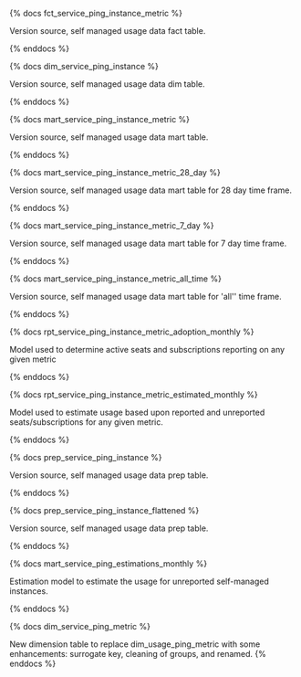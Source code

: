 {% docs fct_service_ping_instance_metric %}

Version source, self managed usage data fact table.

{% enddocs %}

{% docs dim_service_ping_instance %}

Version source, self managed usage data dim table.

{% enddocs %}

{% docs mart_service_ping_instance_metric %}

Version source, self managed usage data mart table.

{% enddocs %}

{% docs mart_service_ping_instance_metric_28_day %}

Version source, self managed usage data mart table for 28 day time frame.

{% enddocs %}

{% docs mart_service_ping_instance_metric_7_day %}

Version source, self managed usage data mart table for 7 day time frame.

{% enddocs %}

{% docs mart_service_ping_instance_metric_all_time %}

Version source, self managed usage data mart table for 'all'' time frame.

{% enddocs %}

{% docs rpt_service_ping_instance_metric_adoption_monthly %}

Model used to determine active seats and subscriptions reporting on any given metric

{% enddocs %}

{% docs rpt_service_ping_instance_metric_estimated_monthly %}

Model used to estimate usage based upon reported and unreported seats/subscriptions for any given metric.

{% enddocs %}

{% docs prep_service_ping_instance %}

Version source, self managed usage data prep table.

{% enddocs %}

{% docs prep_service_ping_instance_flattened %}

Version source, self managed usage data prep table.

{% enddocs %}

{% docs mart_service_ping_estimations_monthly %}

Estimation model to estimate the usage for unreported self-managed instances.

{% enddocs %}

{% docs dim_service_ping_metric %}

New dimension table to replace dim_usage_ping_metric with some enhancements: surrogate key, cleaning of groups, and renamed.
{% enddocs %}
